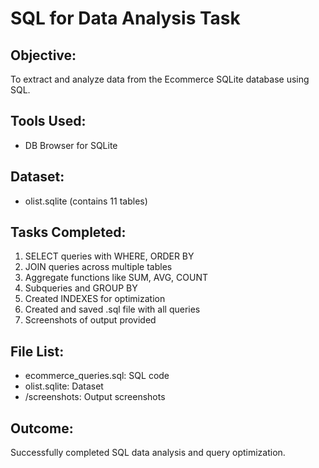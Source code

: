 # SQL for Data Analysis Task

## Objective:
To extract and analyze data from the Ecommerce SQLite database using SQL.

## Tools Used:
- DB Browser for SQLite

## Dataset:
- olist.sqlite (contains 11 tables)

## Tasks Completed:
1. SELECT queries with WHERE, ORDER BY
2. JOIN queries across multiple tables
3. Aggregate functions like SUM, AVG, COUNT
4. Subqueries and GROUP BY
5. Created INDEXES for optimization
6. Created and saved .sql file with all queries
7. Screenshots of output provided

## File List:
- ecommerce_queries.sql: SQL code
- olist.sqlite: Dataset
- /screenshots: Output screenshots

## Outcome:
Successfully completed SQL data analysis and query optimization.
